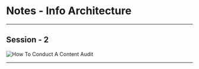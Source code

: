 # Notes - Info Architecture

---

## Session - 2

![How To Conduct A Content Audit](https://youtu.be/ALU-1M_-jbg)

---

